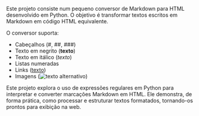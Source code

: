 Este projeto consiste num pequeno conversor de Markdown para HTML desenvolvido em Python.
O objetivo é transformar textos escritos em Markdown em código HTML equivalente.

O conversor suporta:
- Cabeçalhos (#, ##, ###)
- Texto em negrito (**texto**)
- Texto em itálico (*texto*)
- Listas numeradas
- Links ([texto](url))
- Imagens (![texto alternativo](url))

Este projeto explora o uso de expressões regulares em Python para interpretar 
e converter marcações Markdown em HTML. Ele demonstra, de forma prática, como processar 
e estruturar textos formatados, tornando-os prontos para exibição na web.